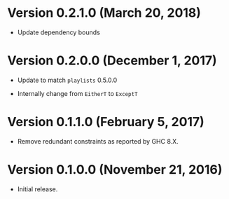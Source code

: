 # Version 0.2.1.0 (March 20, 2018)

  * Update dependency bounds

# Version 0.2.0.0 (December 1, 2017)

  * Update to match `playlists` 0.5.0.0

  * Internally change from `EitherT` to `ExceptT`

# Version 0.1.1.0 (February 5, 2017)

  * Remove redundant constraints as reported by GHC 8.X.

# Version 0.1.0.0 (November 21, 2016)

  * Initial release.
